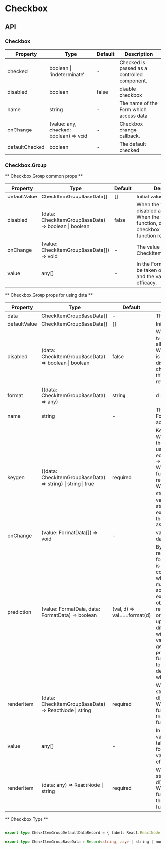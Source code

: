 # Checkbox

<example />

## API

### Checkbox

| Property | Type | Default | Description |
| --- | --- | --- | --- |
| checked | boolean \| 'indeterminate' | - | Checked is passed as a controlled component. |
| disabled | boolean | false | disable checkbox |
| name | string | - | The name of the Form which access data |
| onChange | (value: any, checked: boolean) => void | - | Checkbox change callback. |
| defaultChecked | boolean | - | The default checked |

### Checkbox.Group

** Checkbox.Group common props ** 

| Property | Type | Default | Description |
| --- | --- | --- | --- |
| defaultValue | CheckItemGroupBaseData[] | [] | Initial value |
| disabled | (data: CheckItemGroupBaseData) => boolean \| boolean | false | When the value is true, disabled all checkboxes; When the value is function, disable the checkbox that this function returns true. |
| onChange | (value: CheckItemGroupBaseData[]) => void | - | The value is CheckItemGroupBaseData |
| value | any[] | - | In the Form, the value will be taken over by the form and the value will lose efficacy. |



** Checkbox.Group props for using data **

| Property | Type | Default | Description |
| --- | --- | --- | --- |
| data | CheckItemGroupBaseData[] | - | The data item |
| defaultValue | CheckItemGroupBaseData[] | [] | Initial value |
| disabled | (data: CheckItemGroupBaseData) => boolean \| boolean | false | When the value is true, disabled all checkboxes; When the value is function, disable the checkbox that this function returns true. |
| format | ((data: CheckItemGroupBaseData) => any) | string | d => d | format value |
| name | string | - | The name of the Form which access data |
| keygen | ((data: CheckItemGroupBaseData) => string) \| string \| true | required | Key generator<br />When it is true, the data itself is used as the key equivalent to (d => d)<br />When it is a function, use its return value.<br />When it is a string，ues the value of the string.For example, 'id' is the same thing as (d) => d.id. |
| onChange | (value: FormatData[]) => void  | - | value is datum.getValue() |
| prediction | (value: FormatData, data: FormatData) => boolean |  (val, d) => val===format(d) | By default, the result of the format function is used to compare whether it matches. In some cases (for example, whe an object that returns the original data is updated, an different option with the same value  is generated), the prediction function needs to be used to determine whether match |
| renderItem | (data: CheckItemGroupBaseData) => ReactNode \| string | required | When it is a string, return d\[string]<br />When it is a function, return the result of the function. |
| value | any[] | - | In the Form, the value will be taken over by the form and the value will lose efficacy. |
| renderItem | (data: any) => ReactNode \| string | required | When it is a string, return d\[string]<br />When it is a function, return the result of the function. |


** Checkbox Type ** 

```typescript

export type CheckItemGroupDefaultDataRecord = { label: React.ReactNode; value: string | number }

export type CheckItemGroupBaseData = Record<string, any> | string | number


```